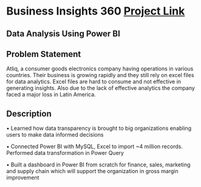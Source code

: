 
# Business Insights 360 [Project Link](https://app.powerbi.com/links/bRyjUiEKcS?ctid=34c6a16f-5c98-4f1c-9e10-%205b1d293bf1d4&pbi_source=linkShare)




## Data Analysis Using Power BI


## Problem Statement

Atliq, a consumer goods electronics company having operations in various countries. Their business is growing rapidly and they still rely on excel files for data analytics. Excel files are hard to consume and not effective in generating insights. Also due to the lack of effective analytics the company faced a major loss in Latin America.
## Description
• Learned how data transparency is brought to big organizations enabling users to make data informed 
decisions 

• Connected Power BI with MySQL, Excel to import ~4 million records. Performed data transformation in Power 
Query 

• Built a dashboard in Power BI from scratch for finance, sales, marketing and supply chain which will support 
the organization in gross margin improvement
